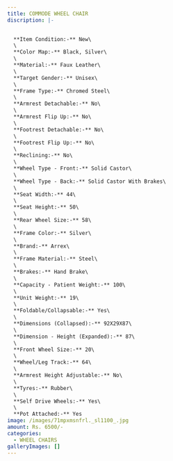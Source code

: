 ```yaml
---
title: COMMODE WHEEL CHAIR
discription: |-
  

  **Item Condition:-** New\
  \
  **Color Map:-** Black, Silver\
  \
  **Material:-** Faux Leather\
  \
  **Target Gender:-** Unisex\
  \
  **Frame Type:-** Chromed Steel\
  \
  **Armrest Detachable:-** No\
  \
  **Armrest Flip Up:-** No\
  \
  **Footrest Detachable:-** No\
  \
  **Footrest Flip Up:-** No\
  \
  **Reclining:-** No\
  \
  **Wheel Type - Front:-** Solid Castor\
  \
  **Wheel Type - Back:-** Solid Castor With Brakes\
  \
  **Seat Width:-** 44\
  \
  **Seat Height:-** 50\
  \
  **Rear Wheel Size:-** 58\
  \
  **Frame Color:-** Silver\
  \
  **Brand:-** Arrex\
  \
  **Frame Material:-** Steel\
  \
  **Brakes:-** Hand Brake\
  \
  **Capacity - Patient Weight:-** 100\
  \
  **Unit Weight:-** 19\
  \
  **Foldable/Collapsable:-** Yes\
  \
  **Dimensions (Collapsed):-** 92X29X87\
  \
  **Dimension - Height (Expanded):-** 87\
  \
  **Front Wheel Size:-** 20\
  \
  **Wheel/Leg Track:-** 64\
  \
  **Armrest Height Adjustable:-** No\
  \
  **Tyres:-** Rubber\
  \
  **Self Drive Wheels:-** Yes\
  \
  **Pot Attached:-** Yes
image: /images/71mpxmsnfrl._sl1100_.jpg
amount: Rs. 6500/-
categories:
  - WHEEL CHAIRS
galleryImages: []
---
```

